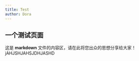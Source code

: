 ```yaml
---
title: Test
author: Dora
---
```


## 一个测试页面

这是 **markdown** 文件的内容区，请在此将您出众的思想分享给大家！
jAHJSHJAHSJDHJASHD